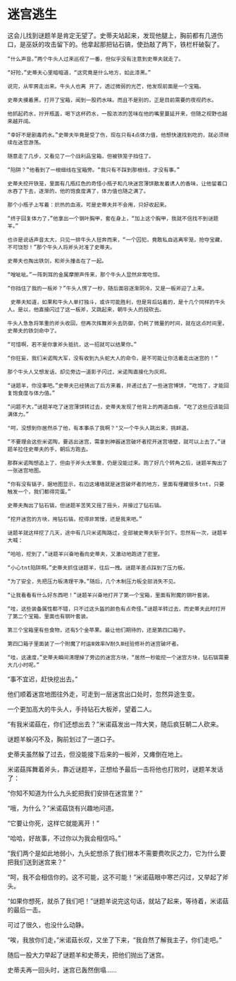 # 迷宫逃生
这会儿找到谜题羊是肯定无望了。史蒂夫站起来，发现他腿上，胸前都有几道伤口，是巫妖的攻击留下的。他拿起那把钻石镐，使劲敲了两下，铁栏杆破裂了。
    
    “什么声音。”两个牛头人过来巡视了一番，但似乎没有注意到史蒂夫就走了。
    
    “好险，”史蒂夫心里暗暗道，“这究竟是什么地方，如此漆黑。”
    
    说完，从牢房走出来。牛头人也离 开了。透过微弱的光芒，他发现前面是一个宝箱。
    
    史蒂夫摸着黑，打开了宝箱，闻到一股药水味。而且不是别的，正是目前需要的夜视药水。
    
    他抓起药水，拧开瓶盖，喝下这杯药水，一股浓浓的苦味在他的嘴里蔓延开来，但随之视野也越来越开阔。
    
    “幸好不是剧毒药水。”史蒂夫毕竟是受了伤，现在只有4点体力值，他想快速找到吃的，就必须继续在迷宫游荡。
    
    随意走了几步，又看见了一个战利品宝箱，但被铁笼子挡住了。
    
    “陷阱？”他看到了一根细线在宝箱旁。“我只有不踩到那根线，才没有事。”
    
    史蒂夫挖开铁笼，里面有几瓶红色的奇怪小瓶子和几块迷宫薄饼散发着诱人的香味，让他留着口水吞了下去，逐渐的，他的饱食度满了，体力值也随之满了。
    
    那个小瓶子上写着：炽热的血液。可是史蒂夫并不会用，只好收起来。
    
    “终于回复体力了，”他拿出一个钢叶胸甲，套在身上，“加上这个胸甲，我就不信找不到谜题羊。”
    
    也许是说话声音太大，只见一排牛头人狂奔而来，“一个囚犯，竟敢私自逃离牢笼，抢夺宝藏，不可饶恕！”那个牛头人将斧头对准了史蒂夫。
    
    史蒂夫也掏出铁剑，和斧头撞击在了一起。
    
    “噌呲呲。”一阵刺耳的金属摩擦声传来，那个牛头人显然非常吃惊。
    
    “你挡住了我的一板斧？”牛头人愣了一秒，随后面容逐渐阴冷，又是一板斧迎了上来。
    
     史蒂夫知道，如果和牛头人单打独斗，或许可能胜利，但是背后站着的，是十几个同样的牛头人。是以，他直接闪过了这一板斧，又跳起来，朝牛头人的投砍去。
     
    牛头人急急将笨重的斧头收回，但再次挥舞斧头去防御，仍耗了微量的时间，就在这点时间里，史蒂夫的铁剑命中了。
    
    “可惜啊，若不是你拿斧头抵抗，这一招就可以结果你。”
    
    “你狂妄，我们米诺陶大军，没有收到九头蛇大人的命令，是不可能让你活着走出迷宫的！”
    
    那个牛头人又想发话，却见旁边一道影子闪过，米诺陶直接化为灰烬。
    
    “谜题羊，你没事吧。”史蒂夫已经猜出了后方来着，并递过去了一些迷宫博饼，“吃饱了，才能回复饱食度与体力值。”
    
    “问题不大，”谜题羊吃了迷宫薄饼转过去，史蒂夫发现了他背上的两道血痕，“吃了这些应该能回满体力。”
    
    "呵，没想到你居然杀了他，有本事杀了我啊？"又一个牛头人跳出来，挑衅道。
    
    “不要理会这些米诺陶，要逃出迷宫，需拿到神器迷宫破坏者挖开迷宫墙壁，就可以上去了。”谜题羊拉住史蒂夫的手，朝后方跑去。
    
    那群米诺陶想追上了，但由于斧头太笨重，仍是没能过来。跑了好几个转角之后，谜题羊掏出了一张迷宫地图。
    
    “你有没有镐子，据地图显示，右边这堵墙就是迷宫破坏者的地方，里面有埋藏很多tnt，只要触发一个，我们都得完蛋。”
    
    史蒂夫掏出了钻石镐，但谜题羊苦笑又摇了摇头，并接过了钻石镐。
    
    “挖开迷宫的方块，用钻石镐，挖得非常慢，还是我来吧。”
    
    谜题羊就这样挖了几天，途中有几只米诺陶路过，全部被史蒂夫斩于剑下。忽然有一次，谜题羊大喊：
    
    “哈哈，挖到了，”谜题羊兴奋地看向史蒂夫，又激动地跑进了密室。
    
    “小心tnt陷阱啊。”史蒂夫抓住谜题羊，往后一拽。谜题羊差点踩到了压力板。
    
    “为了安全，先把压力板清理干净。”随后，几个木制压力板全部消失不见。
    
    “让我看看有什么好东西吧！”谜题羊兴奋地打开了第一个宝箱，里面有附魔的钢叶套装。
    
    “哇，这些装备属性都不错，只不过这头盔的颜色有点奇怪。”谜题羊转过去，而史蒂夫此时打开了第二个宝箱，里面也有钢叶套装。
    
    第三个宝箱里有些食物，还有5个金苹果。最让他们期待的，还是第四口箱子。
   
    第四口箱子里面装了一个附魔了时运Ⅲ效率Ⅳ耐久Ⅲ经验修补的迷宫破坏者。
    
    “哇，这速度，”史蒂夫瞬间清理掉了旁边的迷宫方块，“居然一秒能挖一个迷宫方块，钻石镐需要大几小时呢。”
    
“事不宜迟，赶快挖出去。”
    
他们顺着迷宫地图往外走，可走到一层迷宫出口处时，忽然异途生变。
    
一个更加高大的牛头人，手持钻石大板斧，望着二人。
    
“有我米诺菇在，你们还想出去？”米诺菇发出一阵大笑，随后疯狂朝二人砍来。
    
谜题羊躲闪不及，胸前划过了一道口子。
    
史蒂夫虽然躲了过去，但没能接下后来的一板斧，又瘫倒在地上。
    
米诺菇挥舞着斧头，靠近谜题羊，正想给予最后一击将他也打败时，谜题羊发话了：
    
“你知不知道为什么九头蛇把我们安排在迷宫里？”
    
“哦，为什么？”米诺菇饶有兴趣地问道。
    
“它要让你死，这样它就能离开！”
    
“哈哈，好故事，不过你以为我会相信吗。”

“我们两个是如此地弱小，九头蛇想杀了我们根本不需要费吹灰之力，它为什么要把我们送到迷宫来？”
    
“呵，我不会相信你的。这不可能，这不可能！”米诺菇眼中寒芒闪过，又举起了斧头。
    
“如果你想死，就杀了我们吧！”谜题羊说完这句话，就站了起来，等待着，米诺菇的最后一击。
    
可过了很久，也没什么动静。
    
“唉，我放你们走，”米诺菇长叹，又坐了下来，“我自然了解我主子，你们走吧。”
    
随后一股大力举起了谜题羊和史蒂夫，把他们抛出了迷宫。
    
史蒂夫再一回头时，迷宫已轰然倒塌......
